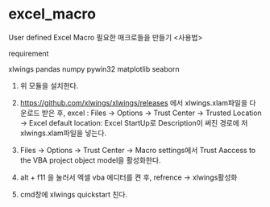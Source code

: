 # excel_macro
User defined Excel Macro 
필요한 매크로들을 만들기
<사용법>

requirement

xlwings
pandas
numpy
pywin32
matplotlib
seaborn

1. 위 모듈을 설치한다.

2. https://github.com/xlwings/xlwings/releases 에서 xlwings.xlam파일을 다운로드 받은 후,
excel : Files -> Options -> Trust Center -> Trusted Location -> Excel default location: Excel StartUp로 Description이 써진 경로에 저 xlwings.xlam파일을 넣는다.

3. Files -> Options -> Trust Center -> Macro settings에서 Trust Aaccess to the VBA project object model을 활성화한다.

4. alt + f11 을 눌러서 엑셀 vba 에디터를 켠 후, refrence -> xlwings활성화

5. cmd창에 xlwings quickstart 친다.

